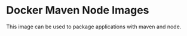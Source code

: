 Docker Maven Node Images
============

This image can be used to package applications with maven and node. 
